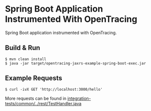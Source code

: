# Spring Boot Application Instrumented With OpenTracing

Spring Boot application instrumented with OpenTracing.

## Build & Run
```shell
$ mvn clean install
$ java -jar target/opentracing-jaxrs-example-spring-boot-exec.jar
```

## Example Requests
```shell
$ curl -ivX GET 'http://localhost:3000/hello'
```

More requests can be found in [integration-tests/common/../rest/TestHandler.java](../../integration-tests/common/src/main/java/io/opentracing/contrib/jaxrs/itest/common/rest/TestHandler.java)

